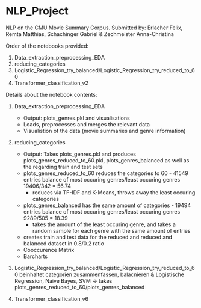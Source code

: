 # NLP_Project
NLP on the CMU Movie Summary Corpus.
Submitted by: Erlacher Felix, Remta Matthias, Schachinger Gabriel & Zechmeister Anna-Christina

Order of the notebooks provided:

1. Data_extraction_preprocessing_EDA
2. reducing_categories
3. Logistic_Regression_try_balanced/Logistic_Regression_try_reduced_to_60
4. Transformer_classification_v2


Details about the notebook contents:

1. Data_extraction_preprocessing_EDA
   - Output: plots_genres.pkl and visualisations
   - Loads, preprocesses and merges the relevant data
   - Visualistion of the data (movie summaries and genre information)

2. reducing_categories
   - Output: Takes plots_genres.pkl and produces plots_genres_reduced_to_60.pkl, plots_genres_balanced as well as the regarding train and test sets
   - plots_genres_reduced_to_60 reduces the categories to 60 - 41549 entries balance of most occuring genres/least occuring genres 19406/342 = 56.74
      - reduces via TF-IDF and K-Means, throws away the least occuring categories
   - plots_genres_balanced has the same amount of categories - 19494 entries balance of most occuring genres/least occuring genres 9289/505 = 18.39
      - takes the amount of the least occuring genre, and takes a random sample for each genre with the same amount of entries
   - creates train and test data for the reduced and reduced and balanced dataset in 0.8/0.2 ratio
   - Cooccurence Matrix
   - Barcharts
     
3. Logistic_Regression_try_balanced/Logistic_Regression_try_reduced_to_60
   beinhaltet categorien zusammenfassen, balacnieren & Logistische Regression, Naive Bayes, SVM
   -> takes plots_genres_reduced_to_60/plots_genres_balanced

4. Transformer_classification_v6
